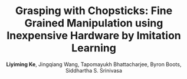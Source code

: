 ---
image: 20200831-BCxKNN.jpg
title: Grasping with Chopsticks&#58; Fine Grained Manipulation using Inexpensive Hardware by Imitation Learning
excerpt: Billions of people use chopsticks, a simple yet versatile tool, to pick up a wide variety of food items in their daily lives. We hope to leverage human demonstrations to develop autonomous chopsticks-equipped robot manipulation strategies for hard manipulation problems. The small, curved, and slippery tips of chopsticks require fine-grained control, which pose a challenge for picking up small objects. In this preliminary work, we explored imitation learning methods to learn to pick up small cube and ball-shaped objects from expert's teleoperation demonstrations. We trained a behavior cloning agent, a k-Nearest Neighbors agent, and a blending of both in robot-centric and object-centric representations. We found that blending of the two agents showed some promise in teaching the chopsticks robot to pick up small objects in the object-centric frame. However, there is still a need to incorporate adaptive real-time feedback in the learner to improve and generalize the manipulation performance, which points us to some plausible directions for future work.
author: <b>Liyiming Ke</b>, Jingqiang Wang, Tapomayukh Bhattacharjee, Byron Boots, Siddhartha S. Srinivasa
venue: HOBI – IEEE RO-MAN Workshop
year: 2020
tags: grasping imitation-learning model-free
workshop: true
pdf: /assets/download/HOBI.pdf
---